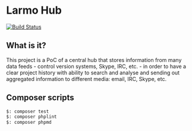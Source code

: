 # Larmo Hub

[![Build Status](https://travis-ci.org/adrianpietka/larmo.svg?branch=master)](https://travis-ci.org/adrianpietka/larmo)

## What is it?
This project is a PoC of a central hub that stores information from many data feeds - control version systems, Skype, IRC, etc. - in order to have a clear project history with ability to search and analyse and sending out aggregated information to different media: email, IRC, Skype, etc.

## Composer scripts

```bash
$: composer test
$: composer phplint
$: composer phpmd
```